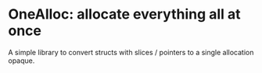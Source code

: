 # OneAlloc: allocate everything all at once

A simple library to convert structs with slices / pointers to a single allocation opaque.

